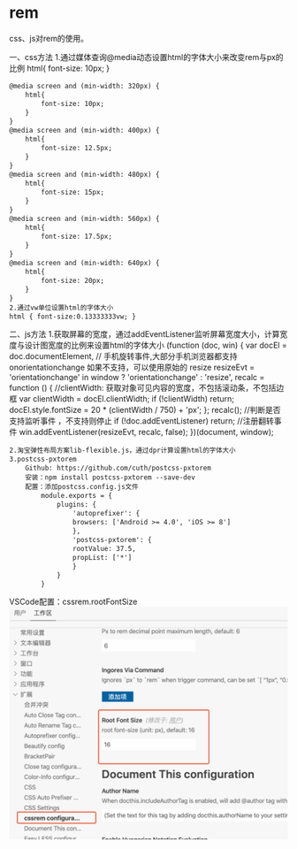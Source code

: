 # rem
css、js对rem的使用。

一、css方法
    1.通过媒体查询@media动态设置html的字体大小来改变rem与px的比例
    html{
        font-size: 10px;
    }
    
    @media screen and (min-width: 320px) {
        html{
            font-size: 10px;
        }
    }
    @media screen and (min-width: 400px) {
        html{
            font-size: 12.5px;
        }
    }
    @media screen and (min-width: 480px) {
        html{
            font-size: 15px;
        }
    }
    @media screen and (min-width: 560px) {
        html{
            font-size: 17.5px;
        }
    }
    @media screen and (min-width: 640px) {
        html{
            font-size: 20px;
        }
    }
    2.通过vw单位设置html的字体大小
    html { font-size:0.13333333vw; }
    
二、js方法
    1.获取屏幕的宽度，通过addEventListener监听屏幕宽度大小，计算宽度与设计图宽度的比例来设置html的字体大小
    (function (doc, win) {
        var docEl = doc.documentElement,
            // 手机旋转事件,大部分手机浏览器都支持 onorientationchange 如果不支持，可以使用原始的 resize
            resizeEvt = 'orientationchange' in window ? 'orientationchange' : 'resize',
            recalc = function () {
                //clientWidth: 获取对象可见内容的宽度，不包括滚动条，不包括边框
                var clientWidth = docEl.clientWidth;
                if (!clientWidth) return;
                docEl.style.fontSize = 20 * (clientWidth / 750) + 'px';
            };
        recalc();
        //判断是否支持监听事件 ，不支持则停止
        if (!doc.addEventListener) return;
        //注册翻转事件
        win.addEventListener(resizeEvt, recalc, false);
    })(document, window);

    2.淘宝弹性布局方案lib-flexible.js，通过dpr计算设置html的字体大小
    3.postcss-pxtorem
        Github: https://github.com/cuth/postcss-pxtorem
        安装：npm install postcss-pxtorem --save-dev
        配置：添加postcss.config.js文件
            module.exports = {
                plugins: {
                    'autoprefixer': {
                    browsers: ['Android >= 4.0', 'iOS >= 8']
                    },
                    'postcss-pxtorem': {
                    rootValue: 37.5,
                    propList: ['*']
                    }
                }
            }

VSCode配置：cssrem.rootFontSize
![VSCode配置](https://github.com/God-Liang/adapter/blob/master/VSCode.jpg?raw=true)

